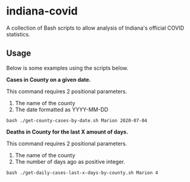 # indiana-covid

A collection of Bash scripts to allow analysis of Indiana's official COVID statistics.

## Usage

Below is some examples using the scripts below.

**Cases in County on a given date.**

This command requires 2 positional parameters.

1. The name of the county
2. The date formatted as YYYY-MM-DD

```
bash ./get-county-cases-by-date.sh Marion 2020-07-04
```

**Deaths in County for the last X amount of days.**

This command requires 2 positional parameters.

1. The name of the county
2. The number of days ago as positive integer.

```
bash ./get-daily-cases-last-x-days-by-county.sh Marion 4
```


